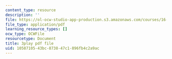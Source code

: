```yaml
---
content_type: resource
description: ''
file: https://ol-ocw-studio-app-production.s3.amazonaws.com/courses/16-06-principles-of-automatic-control-fall-2012/1058710543bc873847c1896fb4c2a9ac_ubhxIM51UPU.pdf
file_type: application/pdf
learning_resource_types: []
ocw_type: OCWFile
resourcetype: Document
title: 3play pdf file
uid: 10587105-43bc-8738-47c1-896fb4c2a9ac
---
```

